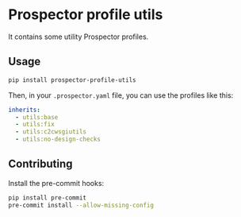# Prospector profile utils

It contains some utility Prospector profiles.

## Usage

```bash
pip install prospector-profile-utils
```

Then, in your `.prospector.yaml` file, you can use the profiles like this:

```yaml
inherits:
  - utils:base
  - utils:fix
  - utils:c2cwsgiutils
  - utils:no-design-checks
```

## Contributing

Install the pre-commit hooks:

```bash
pip install pre-commit
pre-commit install --allow-missing-config
```
